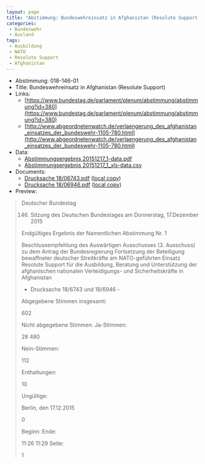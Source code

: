 ```yaml
---
layout: page
title: "Abstimmung: Bundeswehreinsatz in Afghanistan (Resolute Support)"
categories:
 - Bundeswehr
 - Ausland
tags:
 - Ausbildung
 - NATO
 - Resolute Support
 - Afghanistan
---
```


* Abstimmung: 018-146-01
* Title: Bundeswehreinsatz in Afghanistan (Resolute Support)
* Links: 
    * [https://www.bundestag.de/parlament/plenum/abstimmung/abstimmung?id=380](https://www.bundestag.de/parlament/plenum/abstimmung/abstimmung?id=380)
    * [http://www.abgeordnetenwatch.de/verlaengerung_des_afghanistan_einsatzes_der_bundeswehr-1105-780.html](http://www.abgeordnetenwatch.de/verlaengerung_des_afghanistan_einsatzes_der_bundeswehr-1105-780.html)
* Data: 
    * [Abstimmungsergebnis 20151217_1-data.pdf](/res/abstimmungsliste/20151217_1-data.pdf)
    * [Abstimmungsergebnis 20151217_1_xls-data.csv](/res/abstimmungsliste/analyses/20151217_1_xls-data.csv)
* Documents: 
    * [Drucksache 18/06743.pdf](http://dip21.bundestag.de/dip21/btd/18/067/1806743.pdf) ([local copy](/res/abstimmungsdaten/018-146-01/1806743.pdf))
    * [Drucksache 18/06946.pdf](http://dip21.bundestag.de/dip21/btd/18/069/1806946.pdf) ([local copy](/res/abstimmungsdaten/018-146-01/1806946.pdf))
* Preview: 
> Deutscher Bundestag
> 
> 146. Sitzung des Deutschen Bundestages
> am Donnerstag, 17.Dezember 2015
> 
> Endgültiges Ergebnis der Namentlichen Abstimmung Nr. 1
> 
> Beschlussempfehlung des Auswärtigen Ausschusses (3. Ausschuss) zu dem Antrag der
> Bundesregierung
> Fortsetzung der Beteiligung bewaffneter deutscher Streitkräfte am NATO-geführten Einsatz
> Resolute Support für die Ausbildung, Beratung und Unterstützung der afghanischen
> nationalen Verteidigungs- und Sicherheitskräfte in Afghanistan
> - Drucksache 18/6743 und 18/6946 -
> 
> Abgegebene Stimmen insgesamt:
> 
> 602
> 
> Nicht abgegebene Stimmen:
> Ja-Stimmen:
> 
> 28
> 480
> 
> Nein-Stimmen:
> 
> 112
> 
> Enthaltungen:
> 
> 10
> 
> Ungültige:
> 
> Berlin, den 17.12.2015
> 
> 0
> 
> Beginn:
> Ende:
> 
> 11:26
> 11:29
> Seite:
> 
> 1
> 
> 
